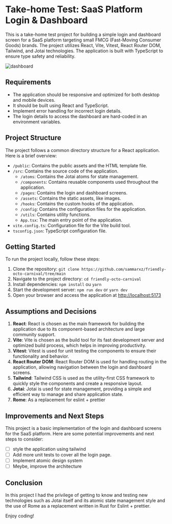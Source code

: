 # Take-home Test: SaaS Platform Login & Dashboard

This is a take-home test project for building a simple login and dashboard screen for a SaaS platform targeting small FMCG (Fast-Moving Consumer Goods) brands. The project utilizes React, Vite, Vitest, React Router DOM, Tailwind, and Jotai technologies. The application is built with TypeScript to ensure type safety and reliability.

![dashboard](https://cdn.dribbble.com/userupload/7964960/file/original-ad20fdf67ab9ea1e27b0b976dd465736.png?compress=1&resize=1024x768)

## Requirements

- The application should be responsive and optimized for both desktop and mobile devices.
- It should be built using React and TypeScript.
- Implement error handling for incorrect login details.
- The login details to access the dashboard are hard-coded in an environment variables.

## Project Structure

The project follows a common directory structure for a React application. Here is a brief overview:

- `/public`: Contains the public assets and the HTML template file.
- `/src`: Contains the source code of the application.
  - `/atoms`: Contains the Jotai atoms for state management.
  - `/components`: Contains reusable components used throughout the application.
  - `/pages`: Contains the login and dashboard screens.
  - `/assets`: Contains the static assets, like images.
  - `/hooks`: Contains the custom hooks of the application.
  - `/config`: Contains the configuration files for the application.
  - `/utils`: Contains utility functions.
  - `App.tsx`: The main entry point of the application.
- `vite.config.ts`: Configuration file for the Vite build tool.
- `tsconfig.json`: TypeScript configuration file.

## Getting Started

To run the project locally, follow these steps:

1. Clone the repository: `git clone https://github.com/sammarxz/friendly-octo-carnival/tree/main`
2. Navigate to the project directory: `cd friendly-octo-carnival`
3. Install dependencies: `npm install` ou `yarn`
4. Start the development server: `npm run dev` or `yarn dev`
5. Open your browser and access the application at [http://localhost:5173](http://localhost:5173/)

## Assumptions and Decisions

1. **React**: React is chosen as the main framework for building the application due to its component-based architecture and large community support.
2. **Vite**: Vite is chosen as the build tool for its fast development server and optimized build process, which helps in improving productivity.
3. **Vitest**: Vitest is used for unit testing the components to ensure their functionality and behavior.
4. **React Router DOM**: React Router DOM is used for handling routing in the application, allowing navigation between the login and dashboard screens.
5. **Tailwind**: Tailwind CSS is used as the utility-first CSS framework to quickly style the components and create a responsive layout.
6. **Jotai**: Jotai is used for state management, providing a simple and efficient way to manage and share application state.
6. **Rome**: As a replacement for eslint + prettier

## Improvements and Next Steps

This project is a basic implementation of the login and dashboard screens for the SaaS platform. Here are some potential improvements and next steps to consider:

- [ ] style the application using tailwind
- [ ] Add more unit tests to cover all the login page.
- [ ] Implement atomic design system
- [ ] Meybe, improve the architecture

## Conclusion

In this project I had the privilege of getting to know and testing new technologies such as Jotai itself and its atomic state management style and the use of Rome as a replacement written in Rust for Eslint + prettier.


Enjoy coding!
